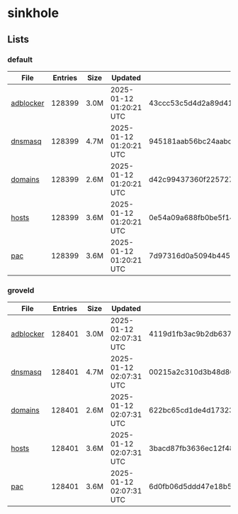 # sinkhole

## Lists

### default

|File|Entries|Size|Updated|Hash|
|-|-|-|-|-|
|[adblocker](https://raw.githubusercontent.com/groveld/sinkhole/lists/default/adblocker.txt)|128399|3.0M|2025-01-12 01:20:21 UTC|43ccc53c5d4d2a89d41960a5ce2558555dc1595162c6dd54b8f29f0549e5cd50|
|[dnsmasq](https://raw.githubusercontent.com/groveld/sinkhole/lists/default/dnsmasq.txt)|128399|4.7M|2025-01-12 01:20:21 UTC|945181aab56bc24aabccad968ad7c4f0f92bd8cb38562c2036f1e168d1295058|
|[domains](https://raw.githubusercontent.com/groveld/sinkhole/lists/default/domains.txt)|128399|2.6M|2025-01-12 01:20:21 UTC|d42c99437360f225727590162ac113d365067cfb8f109ce69f39145e2a554c2d|
|[hosts](https://raw.githubusercontent.com/groveld/sinkhole/lists/default/hosts.txt)|128399|3.6M|2025-01-12 01:20:21 UTC|0e54a09a688fb0be5f14908dc168c3a10365c4d399c01c91844d2bb3b6991ff6|
|[pac](https://raw.githubusercontent.com/groveld/sinkhole/lists/default/pac.txt)|128399|3.6M|2025-01-12 01:20:21 UTC|7d97316d0a5094b44534581b8a9de2f75bf7e5f5ac46052a3050d7a003b6147f|

### groveld

|File|Entries|Size|Updated|Hash|
|-|-|-|-|-|
|[adblocker](https://raw.githubusercontent.com/groveld/sinkhole/lists/groveld/adblocker.txt)|128401|3.0M|2025-01-12 02:07:31 UTC|4119d1fb3ac9b2db6370422625fe4dd1e1f5fc1ea1bbbb6eabf246f722980543|
|[dnsmasq](https://raw.githubusercontent.com/groveld/sinkhole/lists/groveld/dnsmasq.txt)|128401|4.7M|2025-01-12 02:07:31 UTC|00215a2c310d3b48d863f52947d6e34d1b0cddabf98e0e66400e747d912153f2|
|[domains](https://raw.githubusercontent.com/groveld/sinkhole/lists/groveld/domains.txt)|128401|2.6M|2025-01-12 02:07:31 UTC|622bc65cd1de4d17323ca7f4e1154eefa1a931e5702b9979cb9c31772615247f|
|[hosts](https://raw.githubusercontent.com/groveld/sinkhole/lists/groveld/hosts.txt)|128401|3.6M|2025-01-12 02:07:31 UTC|3bacd87fb3636ec12f4846bcbf4941d08298e0fbc571fba77a3239470615e581|
|[pac](https://raw.githubusercontent.com/groveld/sinkhole/lists/groveld/pac.txt)|128401|3.6M|2025-01-12 02:07:31 UTC|6d0fb06d5ddd47e18b5c9784810e81d77c3df507b7304f6212e0071aa08a431d|
